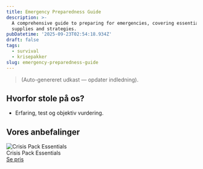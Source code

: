 ```yaml
---
title: Emergency Preparedness Guide
description: >-
  A comprehensive guide to preparing for emergencies, covering essential
  supplies and strategies.
pubDatetime: '2025-09-23T02:54:18.934Z'
draft: false
tags:
  - survival
  - krisepakker
slug: emergency-preparedness-guide
---
```

> (Auto-genereret udkast — opdater indledning).

## Hvorfor stole på os?
- Erfaring, test og objektiv vurdering.

## Vores anbefalinger


<!-- Auto: Affiliate-kort fra Products/SKUs -->

<div class="aff-card"><img src="abstract_15.png (https://v5.airtableusercontent.com/v3/u/45/45/1758607200000/ed9iSjt45-4HOKwdD2E9Ug/jv4zlLBay-YMMiGf5UJTF9Pf-gjMHHQag6BdlzaYYLbuZczauszYNBajNCrLD909jynjZVneP2GBHZGJqqdNNx0ZrUFsC4AtMRWrKbv6iFUkrDG1ytk0CeIzIoVhuYI-z7ZOSWVz7vAC8aqPix5WNF9ZV0TNU9vLgyR-YcmgPFo/rTSSCCuCZ1v_jgLSA3xMc6PC9qhPTdAFrBQPMoZnpdg)" alt="Crisis Pack Essentials" class="aff-card__img" /><div class="aff-card__meta"><div class="aff-card__title">Crisis Pack Essentials</div><a class="aff-btn" href="https://affiliate.homeessentialsee62.com/deal789?utm_source=klartilalt&utm_medium=affiliate&subid=emergency-preparedness-guide-2025-09-23" rel="sponsored nofollow noopener" target="_blank">Se pris</a></div></div>

